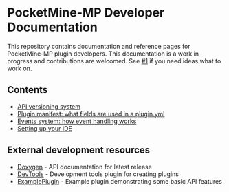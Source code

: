 # PocketMine-MP Developer Documentation
This repository contains documentation and reference pages for PocketMine-MP plugin developers. This documentation is a work in progress and contributions are welcomed. See [#1](https://github.com/pmmp/DeveloperDocs/issues/1) if you need ideas what to work on.


## Contents
- [API versioning system](/api-version-spec.md)
- [Plugin manifest: what fields are used in a plugin.yml](/plugin-manifest-spec.md)
- [Events system: how event handling works](/events-spec.md)
- [Setting up your IDE](/ide-setup.md)

## External development resources
 - [Doxygen](https://apidoc.pmmp.io) - API documentation for latest release
 - [DevTools](https://github.com/pmmp/PocketMine-DevTools/) - Development tools plugin for creating plugins
 - [ExamplePlugin](https://github.com/pmmp/ExamplePlugin/) - Example plugin demonstrating some basic API features
